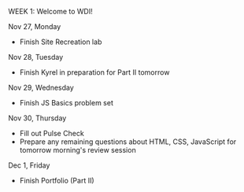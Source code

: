 WEEK 1: Welcome to WDI!

Nov 27, Monday
- Finish Site Recreation lab

Nov 28, Tuesday
- Finish Kyrel in preparation for Part II tomorrow

Nov 29, Wednesday
- Finish JS Basics problem set

Nov 30, Thursday
- Fill out Pulse Check
- Prepare any remaining questions about HTML, CSS, JavaScript for tomorrow morning's review session

Dec 1, Friday
- Finish Portfolio (Part II)
